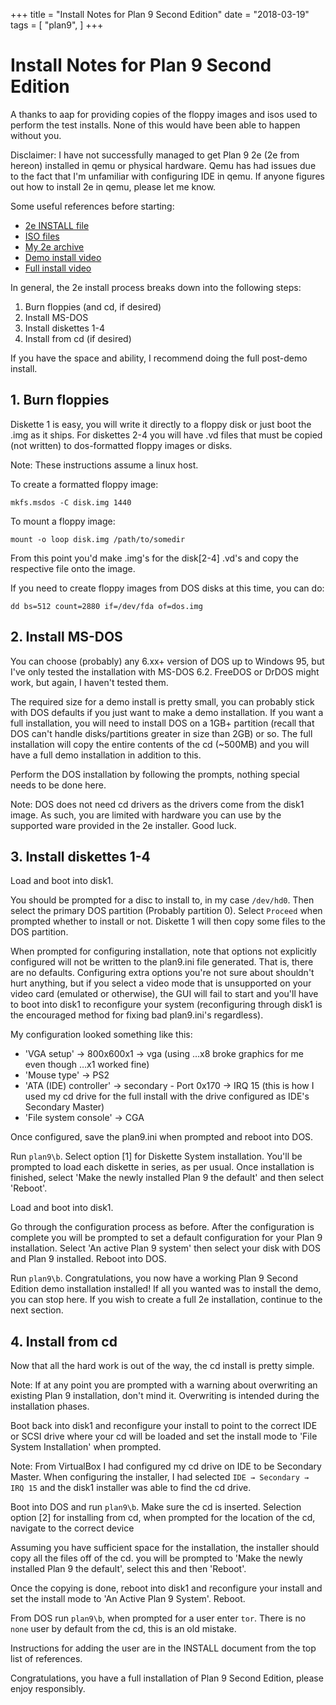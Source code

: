 +++
title = "Install Notes for Plan 9 Second Edition"
date = "2018-03-19"
tags = [
	"plan9",
]
+++

# Install Notes for Plan 9 Second Edition

A thanks to aap for providing copies of the floppy images and isos used to perform the test installs. None of this would have been able to happen without you.

Disclaimer: I have not successfully managed to get Plan 9 2e (2e from hereon) installed in qemu or physical hardware. Qemu has had issues due to the fact that I'm unfamiliar with configuring IDE in qemu. If anyone figures out how to install 2e in qemu, please let me know.

Some useful references before starting:

* [2e INSTALL file](http://doc.cat-v.org/plan_9/2nd_edition/install)
* [ISO files](http://plan9.eu/iso)
* [My 2e archive](http://9.postnix.pw/hist/2e)
* [Demo install video](https://www.youtube.com/watch?v=nc4LHV-QdZU)
* [Full install video](https://www.youtube.com/watch?v=W00TnQ91nj8)

In general, the 2e install process breaks down into the following steps:

1. Burn floppies (and cd, if desired)
2. Install MS-DOS
3. Install diskettes 1-4
4. Install from cd (if desired)

If you have the space and ability, I recommend doing the full post-demo install. 

## 1. Burn floppies

Diskette 1 is easy, you will write it directly to a floppy disk or just boot the .img as it ships. For diskettes 2-4 you will have .vd files that must be copied (not written) to dos-formatted floppy images or disks. 

Note: These instructions assume a linux host.

To create a formatted floppy image: 

```text
mkfs.msdos -C disk.img 1440
```

To mount a floppy image:

```text
mount -o loop disk.img /path/to/somedir
```

From this point you'd make .img's for the disk[2-4] .vd's and copy the respective file onto the image. 

If you need to create floppy images from DOS disks at this time, you can do:

```text
dd bs=512 count=2880 if=/dev/fda of=dos.img
```

## 2. Install MS-DOS

You can choose (probably) any 6.xx+ version of DOS up to Windows 95, but I've only tested the installation with MS-DOS 6.2. FreeDOS or DrDOS might work, but again, I haven't tested them. 

The required size for a demo install is pretty small, you can probably stick with DOS defaults if you just want to make a demo installation. If you want a full installation, you will need to install DOS on a 1GB+ partition (recall that DOS can't handle disks/partitions greater in size than 2GB) or so. The full installation will copy the entire contents of the cd (~500MB) and you will have a full demo installation in addition to this.

Perform the DOS installation by following the prompts, nothing special needs to be done here.

Note: DOS does not need cd drivers as the drivers come from the disk1 image. As such, you are limited with hardware you can use by the supported ware provided in the 2e installer. Good luck.

## 3. Install diskettes 1-4

Load and boot into disk1. 

You should be prompted for a disc to install to, in my case `/dev/hd0`. Then select the primary DOS partition (Probably partition 0). Select `Proceed` when prompted whether to install or not. Diskette 1 will then copy some files to the DOS partition.

When prompted for configuring installation, note that options not explicitly configured will not be written to the plan9.ini file generated. That is, there are no defaults. Configuring extra options you're not sure about shouldn't hurt anything, but if you select a video mode that is unsupported on your video card (emulated or otherwise), the GUI will fail to start and you'll have to boot into disk1 to reconfigure your system (reconfiguring through disk1 is the encouraged method for fixing bad plan9.ini's regardless). 

My configuration looked something like this: 

* 'VGA setup' → 800x600x1 → vga (using …x8 broke graphics for me even though …x1 worked fine)
* 'Mouse type' → PS2
* 'ATA (IDE) controller' → secondary - Port 0x170 → IRQ 15 (this is how I used my cd drive for the full install with the drive configured as IDE's Secondary Master)
* 'File system console' → CGA

Once configured, save the plan9.ini when prompted and reboot into DOS. 

Run `plan9\b`. Select option [1] for Diskette System installation. You'll be prompted to load each diskette in series, as per usual. Once installation is finished, select 'Make the newly installed Plan 9 the default' and then select 'Reboot'.

Load and boot into disk1.

Go through the configuration process as before. After the configuration is complete you will be prompted to set a default configuration for your Plan 9 installation. Select 'An active Plan 9 system' then select your disk with DOS and Plan 9 installed. Reboot into DOS.

Run `plan9\b`. Congratulations, you now have a working Plan 9 Second Edition demo installation installed! If all you wanted was to install the demo, you can stop here. If you wish to create a full 2e installation, continue to the next section. 

## 4. Install from cd

Now that all the hard work is out of the way, the cd install is pretty simple.

Note: If at any point you are prompted with a warning about overwriting an existing Plan 9 installation, don't mind it. Overwriting is intended during the installation phases.

Boot back into disk1 and reconfigure your install to point to the correct IDE or SCSI drive where your cd will be loaded and set the install mode to 'File System Installation' when prompted. 

Note: From VirtualBox I had configured my cd drive on IDE to be Secondary Master. When configuring the installer, I had selected `IDE → Secondary → IRQ 15` and the disk1 installer was able to find the cd drive.

Boot into DOS and run `plan9\b`. Make sure the cd is inserted. Selection option [2] for installing from cd, when prompted for the location of the cd, navigate to the correct device 

Assuming you have sufficient space for the installation, the installer should copy all the files off of the cd. you will be prompted to 'Make the newly installed Plan 9 the default', select this and then 'Reboot'.

Once the copying is done, reboot into disk1 and reconfigure your install and set the install mode to 'An Active Plan 9 System'. Reboot.

From DOS run `plan9\b`, when prompted for a user enter `tor`. There is no `none` user by default from the cd, this is an old mistake. 

Instructions for adding the user are in the INSTALL document from the top list of references.

Congratulations, you have a full installation of Plan 9 Second Edition, please enjoy responsibly. 

